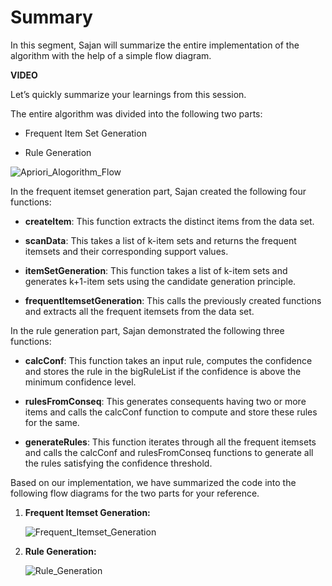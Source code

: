 ﻿# Summary

In this segment, Sajan will summarize the entire implementation of the algorithm with the help of a simple flow diagram.

**VIDEO**  

Let’s quickly summarize your learnings from this session.

The entire algorithm was divided into the following two parts:

- Frequent Item Set Generation

- Rule Generation

![Apriori_Alogorithm_Flow](https://i.ibb.co/wsJBF1x/Apriori-Alogorithm-Flow.png)  

In the frequent itemset generation part, Sajan created the following four functions:

- **createItem**: This function extracts the distinct items from the data set.

- **scanData**: This takes a list of k-item sets and returns the frequent itemsets and their corresponding support values.

- **itemSetGeneration**: This function takes a list of k-item sets and generates k+1-item sets using the candidate generation principle.

- **frequentItemsetGeneration**: This calls the previously created functions and extracts all the frequent itemsets from the data set.

In the rule generation part, Sajan demonstrated the following three functions:

- **calcConf**: This function takes an input rule, computes the confidence and stores the rule in the bigRuleList if the confidence is above the minimum confidence level.

- **rulesFromConseq**: This generates consequents having two or more items and calls the calcConf function to compute and store these rules for the same.

- **generateRules**: This function iterates through all the frequent itemsets and calls the calcConf and rulesFromConseq functions to generate all the rules satisfying the confidence threshold.

Based on our implementation, we have summarized the code into the following flow diagrams for the two parts for your reference.

1. **Frequent Itemset Generation:**
   
   ![Frequent_Itemset_Generation](https://i.ibb.co/1QrtD2v/Frequent-Itemset-Generation.png)  

2. **Rule Generation:**
   
   ![Rule_Generation](https://i.ibb.co/Yc0xQcL/Rule-Generation.png)
